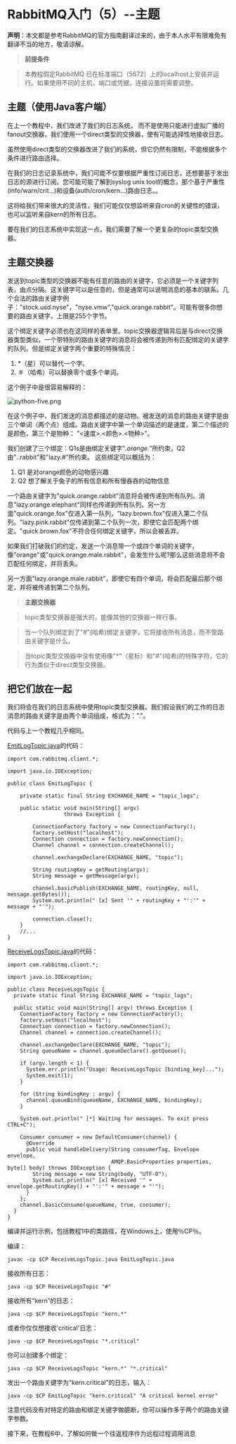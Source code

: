 # RabbitMQ入门（5）--主题

**声明**：本文都是参考RabbitMQ的官方指南翻译过来的，由于本人水平有限难免有翻译不当的地方，敬请谅解。

> **前提条件**

> 本教程假定RabbitMQ 已在标准端口（5672）上的localhost上安装并运行。如果使用不同的主机，端口或凭据，连接设置将需要调整。 

## 主题（使用Java客户端）

在上一个教程中，我们改进了我们的日志系统， 而不是使用只能进行虚拟广播的fanout交换器，我们使用一个direct类型的交换器，使有可能选择性地接收日志。

虽然使用direct类型的交换器改进了我们的系统，但它仍然有限制，不能根据多个条件进行路由选择。

在我们的日志记录系统中，我们可能不仅要根据严重性订阅日志，还想要基于发出日志的源进行订阅。您可能可能了解到syslog unix tool的概念，那个基于严重性(info/warn/crit...)和设备(auth/cron/kern...)路由日志。。

这将给我们带来很大的灵活性，我们可能仅仅想监听来自cron的关键性的错误，也可以监听来自kern的所有日志。

要在我们的日志系统中实现这一点，我们需要了解一个更复杂的topic类型交换器。

## 主题交换器

发送到topic类型的交换器不能有任意的路由的关键字，它必须是一个关键字列表，由点分隔。这关键字可以是任意的，但是通常可以说明消息的基本的联系。几个合法的路由关键字例子："stock.usd.nyse"，"nyse.vmw","quick.orange.rabbit"。可能有很多你想要的路由关键字，上限是255个字节。 

这个绑定关键字必须也在这同样的表单里。topic交换器逻辑背后是与direct交换器类型类似，一个带特别的路由关键字的消息将会被传递到所有匹配绑定的关键字的队列。但是绑定关键字两个重要的特殊情况：

1. *（星）可以替代一个字。
2. ＃（哈希）可以替换零个或多个单词。

这个例子中是很容易解释的：

![python-five.png](http://www.rabbitmq.com/img/tutorials/python-five.png)

在这个例子中，我们发送的消息都描述的是动物。被发送的消息的路由关键字是由三个单词（两个点）组成。路由关键字中第一个单词描述的是速度，第二个描述的是颜色，第三个是物种： "<速度>.<颜色>.<物种>"。

我们创建了三个绑定：Q1s是由绑定关键字"*.orange.*"所约束，Q2由"*.*.rabbit"和"lazy.#"所约束。 这些绑定可以概括为：

1. Q1 是对orange颜色的动物感兴趣
2. Q2 想了解关于兔子的所有信息和所有慢吞吞的动物信息

一个路由关键字为"quick.orange.rabbit"消息将会被传递到所有队列。消息"lazy.orange.elephant"同样也传递到所有队列。另一方面"quick.orange.fox"仅进入第一队列，"lazy.brown.fox"仅进入第二个队列。"lazy.pink.rabbit"仅传递到第二个队列一次，即使它会匹配两个绑定。"quick.brown.fox"不符合任何绑定关键字，所以会被丢弃。

如果我们打破我们的约定，发送一个消息带一个或四个单词的关键字，像"orange"或"quick.orange.male.rabbit"，会发生什么呢?那么这些消息将不会匹配任何绑定，并将丢失。

 另一方面"lazy.orange.male.rabbit"，即使它有四个单词，将会匹配最后那个绑定，并将被传递到第二个队列。

> **主题交换器**

> topic类型交换器是强大的，能像其他的交换器一样行事。

> 当一个队列绑定到了"#"(哈希)绑定关键字，它将接收所有消息，而不管路由关键字是什么。

> 当topic类型交换器中没有使用像"*"（星标）和"#"(哈希)的特殊字符，它的行为类似于direct类型交换器。

## 把它们放在一起

我们将会在我们的日志系统中使用topic类型交换器。我们假设我们的工作的日志消息的路由关键字是由两个单词组成，格式为："<facility>.<severity>"。 

代码与上一个教程几乎相同。

[EmitLogTopic.java](https://github.com/rabbitmq/rabbitmq-tutorials/blob/master/java/EmitLogTopic.java)的代码：

	import com.rabbitmq.client.*;
	
	import java.io.IOException;
	
	public class EmitLogTopic {
	
	    private static final String EXCHANGE_NAME = "topic_logs";
	
	    public static void main(String[] argv)
	                  throws Exception {
	
	        ConnectionFactory factory = new ConnectionFactory();
	        factory.setHost("localhost");
	        Connection connection = factory.newConnection();
	        Channel channel = connection.createChannel();
	
	        channel.exchangeDeclare(EXCHANGE_NAME, "topic");
	
	        String routingKey = getRouting(argv);
	        String message = getMessage(argv);
	
	        channel.basicPublish(EXCHANGE_NAME, routingKey, null, message.getBytes());
	        System.out.println(" [x] Sent '" + routingKey + "':'" + message + "'");
	
	        connection.close();
	    }
	    //...
	}

[ReceiveLogsTopic.java](https://github.com/rabbitmq/rabbitmq-tutorials/blob/master/java/ReceiveLogsTopic.java)的代码：

	import com.rabbitmq.client.*;
	
	import java.io.IOException;
	
	public class ReceiveLogsTopic {
	  private static final String EXCHANGE_NAME = "topic_logs";
	
	  public static void main(String[] argv) throws Exception {
	    ConnectionFactory factory = new ConnectionFactory();
	    factory.setHost("localhost");
	    Connection connection = factory.newConnection();
	    Channel channel = connection.createChannel();
	
	    channel.exchangeDeclare(EXCHANGE_NAME, "topic");
	    String queueName = channel.queueDeclare().getQueue();
	
	    if (argv.length < 1) {
	      System.err.println("Usage: ReceiveLogsTopic [binding_key]...");
	      System.exit(1);
	    }
	
	    for (String bindingKey : argv) {
	      channel.queueBind(queueName, EXCHANGE_NAME, bindingKey);
	    }
	
	    System.out.println(" [*] Waiting for messages. To exit press CTRL+C");
	
	    Consumer consumer = new DefaultConsumer(channel) {
	      @Override
	      public void handleDelivery(String consumerTag, Envelope envelope,
	                                 AMQP.BasicProperties properties, byte[] body) throws IOException {
	        String message = new String(body, "UTF-8");
	        System.out.println(" [x] Received '" + envelope.getRoutingKey() + "':'" + message + "'");
	      }
	    };
	    channel.basicConsume(queueName, true, consumer);
	  }
	}

编译并运行示例，包括教程1中的类路径，在Windows上，使用％CP％。

编译：

	javac -cp $CP ReceiveLogsTopic.java EmitLogTopic.java

接收所有日志：

	java -cp $CP ReceiveLogsTopic "#"

接收所有“kern”的日志：

	java -cp $CP ReceiveLogsTopic "kern.*"

或者你仅仅想接收'critical'日志：

	java -cp $CP ReceiveLogsTopic "*.critical"

你可以创建多个绑定：

	java -cp $CP ReceiveLogsTopic "kern.*" "*.critical"

发出一个路由关键字为"kern.critical"的日志，输入：

	java -cp $CP EmitLogTopic "kern.critical" "A critical kernel error"

注意代码没有对特定的路由和绑定关键字做臆断，你可以操作多于两个的路由关键字参数。

接下来，在教程6中，了解如何做一个往返程序作为远程过程调用消息

